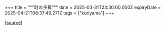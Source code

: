 +++
title = """町の予算"""
date = 2025-03-31T23:30:00.000Z
expiryDate = 2025-04-21T08:37:49.271Z
tags = ["kuriyama"]
+++


[[source]](https://www.town.kuriyama.hokkaido.jp/soshiki/32/604.html)
